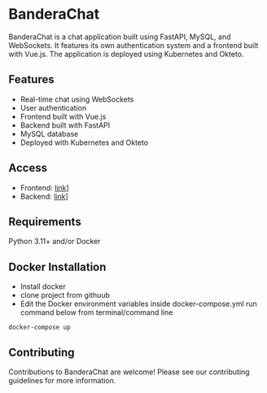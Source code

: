 # BanderaChat

BanderaChat is a chat application built using FastAPI, MySQL, and WebSockets. It features its own authentication system and a frontend built with Vue.js. The application is deployed using Kubernetes and Okteto.

## Features

- Real-time chat using WebSockets
- User authentication
- Frontend built with Vue.js
- Backend built with FastAPI
- MySQL database
- Deployed with Kubernetes and Okteto

## Access

- Frontend: [link](https://frontend-banderosikua.cloud.okteto.net)]
- Backend: [link](https://backend-banderosikua.cloud.okteto.net/docs#/)]


## Requirements
Python 3.11+ and/or Docker

## Docker Installation
- Install docker
- clone project from githuub
- Edit the Docker environment variables inside docker-compose.yml
run command below from terminal/command line
```shell
docker-compose up
```

## Contributing

Contributions to BanderaChat are welcome! Please see our contributing guidelines for more information.
